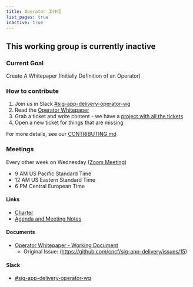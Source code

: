 ```yaml
---
title: Operator 工作组
list_pages: true
inactive: true
---
```

## This working group is currently inactive

### Current Goal 
Create A Whitepaper (Initially Definition of an Operator)

### How to contribute
1. Join us in Slack [#sig-app-delivery-operator-wg](https://cloud-native.slack.com/archives/C01GTMYJLKS)
2. Read the [Operator Whitepaper](./whitepaper/README.md)
3. Grab a ticket and write content - we have a [project with all the tickets](https://github.com/cncf/sig-app-delivery/projects/1)
4. Open a new ticket for things that are missing

For more details, see our [CONTRIBUTING.md](CONTRIBUTING.md)

### Meetings
Every other week on Wednesday ([Zoom Meeting](https://zoom.us/my/cncfsigappdelivery?pwd=R0RJMkRzQ1ZjcmE0WERGcTJTOEVyUT09))
* 9 AM US Pacific Standard Time
* 12 AM US Eastern Standard Time 
* 6 PM Central European Time

#### Links
* [Charter](./charter.md)
* [Agenda and Meeting Notes](https://docs.google.com/document/d/17pjT2g35yUMaby0cPJnFfHRlhlFzFruDxmJKRmj_BLU)

#### Documents
* [Operator Whitepaper - Working Document](./whitepaper/README.md)
  * Original Issue: (https://github.com/cncf/sig-app-delivery/issues/15)
  
  
#### Slack
* [#sig-app-delivery-operator-wg](https://cloud-native.slack.com/archives/C01GTMYJLKS)
